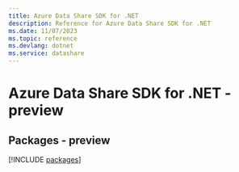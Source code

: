 ```yaml
---
title: Azure Data Share SDK for .NET
description: Reference for Azure Data Share SDK for .NET
ms.date: 11/07/2023
ms.topic: reference
ms.devlang: dotnet
ms.service: datashare
---
```

# Azure Data Share SDK for .NET - preview
## Packages - preview
[!INCLUDE [packages](data-share-index.md)]